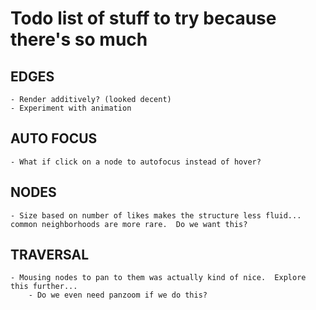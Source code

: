 # Todo list of stuff to try because there's so much

## EDGES
    - Render additively? (looked decent)
    - Experiment with animation


## AUTO FOCUS
    - What if click on a node to autofocus instead of hover?

## NODES
    - Size based on number of likes makes the structure less fluid... common neighborhoods are more rare.  Do we want this?

## TRAVERSAL
    - Mousing nodes to pan to them was actually kind of nice.  Explore this further...
        - Do we even need panzoom if we do this?